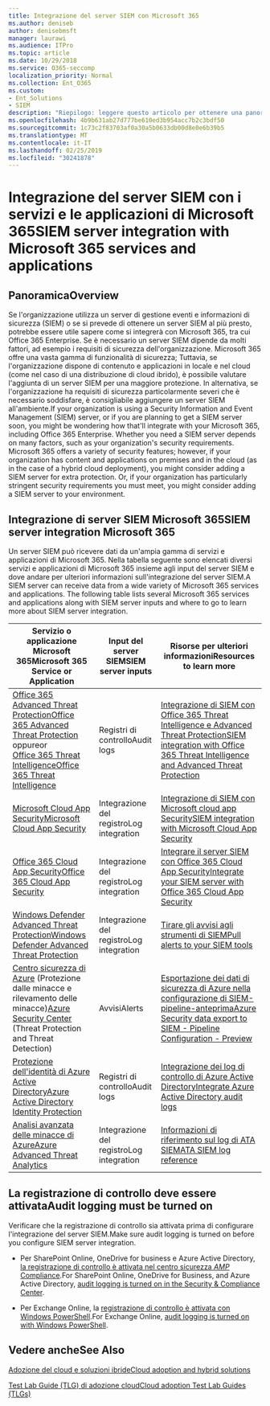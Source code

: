 ```yaml
---
title: Integrazione del server SIEM con Microsoft 365
ms.author: deniseb
author: denisebmsft
manager: laurawi
ms.audience: ITPro
ms.topic: article
ms.date: 10/29/2018
ms.service: O365-seccomp
localization_priority: Normal
ms.collection: Ent_O365
ms.custom:
- Ent_Solutions
- SIEM
description: "Riepilogo: leggere questo articolo per ottenere una panoramica dell'integrazione del server SIEM con Microsoft 365."
ms.openlocfilehash: 4b9b631ab27d777be610ed3b954acc7b2c3bdf50
ms.sourcegitcommit: 1c73c2f83703af0a30a5b0633db00d8e0e6b39b5
ms.translationtype: MT
ms.contentlocale: it-IT
ms.lasthandoff: 02/25/2019
ms.locfileid: "30241878"
---
```

# <a name="siem-server-integration-with-microsoft-365-services-and-applications"></a><span data-ttu-id="db328-103">Integrazione del server SIEM con i servizi e le applicazioni di Microsoft 365</span><span class="sxs-lookup"><span data-stu-id="db328-103">SIEM server integration with Microsoft 365 services and applications</span></span>

## <a name="overview"></a><span data-ttu-id="db328-104">Panoramica</span><span class="sxs-lookup"><span data-stu-id="db328-104">Overview</span></span>

<span data-ttu-id="db328-p101">Se l'organizzazione utilizza un server di gestione eventi e informazioni di sicurezza (SIEM) o se si prevede di ottenere un server SIEM al più presto, potrebbe essere utile sapere come si integrerà con Microsoft 365, tra cui Office 365 Enterprise. Se è necessario un server SIEM dipende da molti fattori, ad esempio i requisiti di sicurezza dell'organizzazione. Microsoft 365 offre una vasta gamma di funzionalità di sicurezza; Tuttavia, se l'organizzazione dispone di contenuto e applicazioni in locale e nel cloud (come nel caso di una distribuzione di cloud ibrido), è possibile valutare l'aggiunta di un server SIEM per una maggiore protezione. In alternativa, se l'organizzazione ha requisiti di sicurezza particolarmente severi che è necessario soddisfare, è consigliabile aggiungere un server SIEM all'ambiente.</span><span class="sxs-lookup"><span data-stu-id="db328-p101">If your organization is using a Security Information and Event Management (SIEM) server, or if you are planning to get a SIEM server soon, you might be wondering how that'll integrate with your Microsoft 365, including Office 365 Enterprise. Whether you need a SIEM server depends on many factors, such as your organization's security requirements. Microsoft 365 offers a variety of security features; however, if your organization has content and applications on premises and in the cloud (as in the case of a hybrid cloud deployment), you might consider adding a SIEM server for extra protection. Or, if your organization has particularly stringent security requirements you must meet, you might consider adding a SIEM server to your environment.</span></span>

## <a name="siem-server-integration-microsoft-365"></a><span data-ttu-id="db328-109">Integrazione di server SIEM Microsoft 365</span><span class="sxs-lookup"><span data-stu-id="db328-109">SIEM server integration Microsoft 365</span></span>

<span data-ttu-id="db328-p102">Un server SIEM può ricevere dati da un'ampia gamma di servizi e applicazioni di Microsoft 365. Nella tabella seguente sono elencati diversi servizi e applicazioni di Microsoft 365 insieme agli input del server SIEM e dove andare per ulteriori informazioni sull'integrazione del server SIEM.</span><span class="sxs-lookup"><span data-stu-id="db328-p102">A SIEM server can receive data from a wide variety of Microsoft 365 services and applications. The following table lists several Microsoft 365 services and applications along with SIEM server inputs and where to go to learn more about SIEM server integration.</span></span> 

| <span data-ttu-id="db328-112">Servizio o applicazione Microsoft 365</span><span class="sxs-lookup"><span data-stu-id="db328-112">Microsoft 365 Service or Application</span></span> | <span data-ttu-id="db328-113">Input del server SIEM</span><span class="sxs-lookup"><span data-stu-id="db328-113">SIEM server inputs</span></span> | <span data-ttu-id="db328-114">Risorse per ulteriori informazioni</span><span class="sxs-lookup"><span data-stu-id="db328-114">Resources to learn more</span></span> |
| --- | --- | --- |
| [<span data-ttu-id="db328-115">Office 365 Advanced Threat Protection</span><span class="sxs-lookup"><span data-stu-id="db328-115">Office 365 Advanced Threat Protection</span></span>](office-365-atp.md) <br/>   <span data-ttu-id="db328-116">oppure</span><span class="sxs-lookup"><span data-stu-id="db328-116">or</span></span>   <br/>[<span data-ttu-id="db328-117">Office 365 Threat Intelligence</span><span class="sxs-lookup"><span data-stu-id="db328-117">Office 365 Threat Intelligence</span></span>](office-365-ti.md) | <span data-ttu-id="db328-118">Registri di controllo</span><span class="sxs-lookup"><span data-stu-id="db328-118">Audit logs</span></span> | [<span data-ttu-id="db328-119">Integrazione di SIEM con Office 365 Threat Intelligence e Advanced Threat Protection</span><span class="sxs-lookup"><span data-stu-id="db328-119">SIEM integration with Office 365 Threat Intelligence and Advanced Threat Protection</span></span>](siem-integration-with-office-365-ti.md) |
| [<span data-ttu-id="db328-120">Microsoft Cloud App Security</span><span class="sxs-lookup"><span data-stu-id="db328-120">Microsoft Cloud App Security</span></span>](https://docs.microsoft.com/cloud-app-security/what-is-cloud-app-security) | <span data-ttu-id="db328-121">Integrazione del registro</span><span class="sxs-lookup"><span data-stu-id="db328-121">Log integration</span></span> | [<span data-ttu-id="db328-122">Integrazione di SIEM con Microsoft cloud app Security</span><span class="sxs-lookup"><span data-stu-id="db328-122">SIEM integration with Microsoft Cloud App Security</span></span>](https://docs.microsoft.com/cloud-app-security/siem) |
| [<span data-ttu-id="db328-123">Office 365 Cloud App Security</span><span class="sxs-lookup"><span data-stu-id="db328-123">Office 365 Cloud App Security</span></span>](office-365-cas-overview.md) | <span data-ttu-id="db328-124">Integrazione del registro</span><span class="sxs-lookup"><span data-stu-id="db328-124">Log integration</span></span> | [<span data-ttu-id="db328-125">Integrare il server SIEM con Office 365 Cloud App Security</span><span class="sxs-lookup"><span data-stu-id="db328-125">Integrate your SIEM server with Office 365 Cloud App Security</span></span>](integrate-your-siem-server-with-office-365-cas.md) |
| [<span data-ttu-id="db328-126">Windows Defender Advanced Threat Protection</span><span class="sxs-lookup"><span data-stu-id="db328-126">Windows Defender Advanced Threat Protection</span></span>](https://docs.microsoft.com/windows/security/threat-protection/) | <span data-ttu-id="db328-127">Integrazione del registro</span><span class="sxs-lookup"><span data-stu-id="db328-127">Log integration</span></span> | [<span data-ttu-id="db328-128">Tirare gli avvisi agli strumenti di SIEM</span><span class="sxs-lookup"><span data-stu-id="db328-128">Pull alerts to your SIEM tools</span></span>](https://docs.microsoft.com/windows/security/threat-protection/windows-defender-atp/configure-siem-windows-defender-advanced-threat-protection) |
| <span data-ttu-id="db328-129">[Centro sicurezza di Azure](https://docs.microsoft.com/azure/security-center/security-center-intro) (Protezione dalle minacce e rilevamento delle minacce)</span><span class="sxs-lookup"><span data-stu-id="db328-129">[Azure Security Center](https://docs.microsoft.com/azure/security-center/security-center-intro) (Threat Protection and Threat Detection)</span></span> | <span data-ttu-id="db328-130">Avvisi</span><span class="sxs-lookup"><span data-stu-id="db328-130">Alerts</span></span> | [<span data-ttu-id="db328-131">Esportazione dei dati di sicurezza di Azure nella configurazione di SIEM-pipeline-anteprima</span><span class="sxs-lookup"><span data-stu-id="db328-131">Azure Security data export to SIEM - Pipeline Configuration - Preview</span></span>](https://docs.microsoft.com/azure/security-center/security-center-export-data-to-siem) |
| [<span data-ttu-id="db328-132">Protezione dell'identità di Azure Active Directory</span><span class="sxs-lookup"><span data-stu-id="db328-132">Azure Active Directory Identity Protection</span></span>](https://docs.microsoft.com/azure/active-directory/identity-protection/overview) | <span data-ttu-id="db328-133">Registri di controllo</span><span class="sxs-lookup"><span data-stu-id="db328-133">Audit logs</span></span> | [<span data-ttu-id="db328-134">Integrazione dei log di controllo di Azure Active Directory</span><span class="sxs-lookup"><span data-stu-id="db328-134">Integrate Azure Active Directory audit logs</span></span>](https://docs.microsoft.com/azure/security/security-azure-log-integration-ad) |
| [<span data-ttu-id="db328-135">Analisi avanzata delle minacce di Azure</span><span class="sxs-lookup"><span data-stu-id="db328-135">Azure Advanced Threat Analytics</span></span>](https://docs.microsoft.com/azure/security/azure-threat-detection) | <span data-ttu-id="db328-136">Integrazione del registro</span><span class="sxs-lookup"><span data-stu-id="db328-136">Log integration</span></span> | [<span data-ttu-id="db328-137">Informazioni di riferimento sul log di ATA SIEM</span><span class="sxs-lookup"><span data-stu-id="db328-137">ATA SIEM log reference</span></span>](https://docs.microsoft.com/advanced-threat-analytics/cef-format-sa) |

## <a name="audit-logging-must-be-turned-on"></a><span data-ttu-id="db328-138">La registrazione di controllo deve essere attivata</span><span class="sxs-lookup"><span data-stu-id="db328-138">Audit logging must be turned on</span></span>

<span data-ttu-id="db328-139">Verificare che la registrazione di controllo sia attivata prima di configurare l'integrazione del server SIEM.</span><span class="sxs-lookup"><span data-stu-id="db328-139">Make sure audit logging is turned on before you configure SIEM server integration.</span></span> 

- <span data-ttu-id="db328-140">Per SharePoint Online, OneDrive for business e Azure Active Directory, [la registrazione di controllo è attivata nel centro sicurezza _AMP_ Compliance](https://docs.microsoft.com/office365/securitycompliance/turn-audit-log-search-on-or-off).</span><span class="sxs-lookup"><span data-stu-id="db328-140">For SharePoint Online, OneDrive for Business, and Azure Active Directory, [audit logging is turned on in the Security & Compliance Center](https://docs.microsoft.com/office365/securitycompliance/turn-audit-log-search-on-or-off).</span></span>

- <span data-ttu-id="db328-141">Per Exchange Online, la [registrazione di controllo è attivata con Windows PowerShell](https://docs.microsoft.com/office365/securitycompliance/enable-mailbox-auditing).</span><span class="sxs-lookup"><span data-stu-id="db328-141">For Exchange Online, [audit logging is turned on with Windows PowerShell](https://docs.microsoft.com/office365/securitycompliance/enable-mailbox-auditing).</span></span>
 
## <a name="see-also"></a><span data-ttu-id="db328-142">Vedere anche</span><span class="sxs-lookup"><span data-stu-id="db328-142">See Also</span></span>

[<span data-ttu-id="db328-143">Adozione del cloud e soluzioni ibride</span><span class="sxs-lookup"><span data-stu-id="db328-143">Cloud adoption and hybrid solutions</span></span>](https://docs.microsoft.com/office365/enterprise/cloud-adoption-and-hybrid-solutions)
  
[<span data-ttu-id="db328-144">Test Lab Guide (TLG) di adozione cloud</span><span class="sxs-lookup"><span data-stu-id="db328-144">Cloud adoption Test Lab Guides (TLGs)</span></span>](https://docs.microsoft.com/office365/enterprise/cloud-adoption-test-lab-guides-tlgs)


